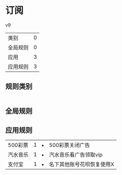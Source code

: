 # 订阅

v9

|||
| - |:-:|
|类别|0|
|全局规则|0|
|应用|3|
|应用规则|3|

## 规则类别

|||
| - |:-:|


## 全局规则



## 应用规则

||||
| - |:-:|-|
|500彩票|1|<li>500彩票关闭广告|
|汽水音乐|1|<li>汽水音乐看广告领取vip|
|支付宝|1|<li>名下其他账号花呗恢复使用X|
